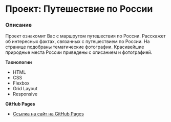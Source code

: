 # Проект: Путешествие по России

### Описание

Проект ознакомит Вас с маршрутом путешествия по России. Расскажет об интересных фактах, связанных с путешествием по России. На странице подобраны тематические фотографии. Красивейшие природные места России приведены с описанием и фотографией.

**Тахнологии**

- HTML
- CSS
- Flexbox
- Grid Layout
- Responsive

**GitHub Pages**

- [Ссылка на сайт на GitHub Pages](https://yurikze.github.io/russian-travel/)

